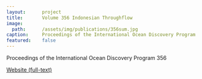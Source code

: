 ```yaml
---
layout:      project
title:       Volume 356 Indonesian Throughflow
image:
  path:      /assets/img/publications/356sum.jpg
caption:     Proceedings of the International Ocean Discovery Program
featured:    false
---
```


Proceedings of the International Ocean Discovery Program 356

<a href="http://publications.iodp.org/proceedings/356/356title.html" target="_blank">Website (full-text)</a>